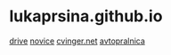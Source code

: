 # lukaprsina.github.io
[drive](drive)
[novice](novice)
[cvinger.net](cvinger.net)
[avtopralnica](avtopralnica)